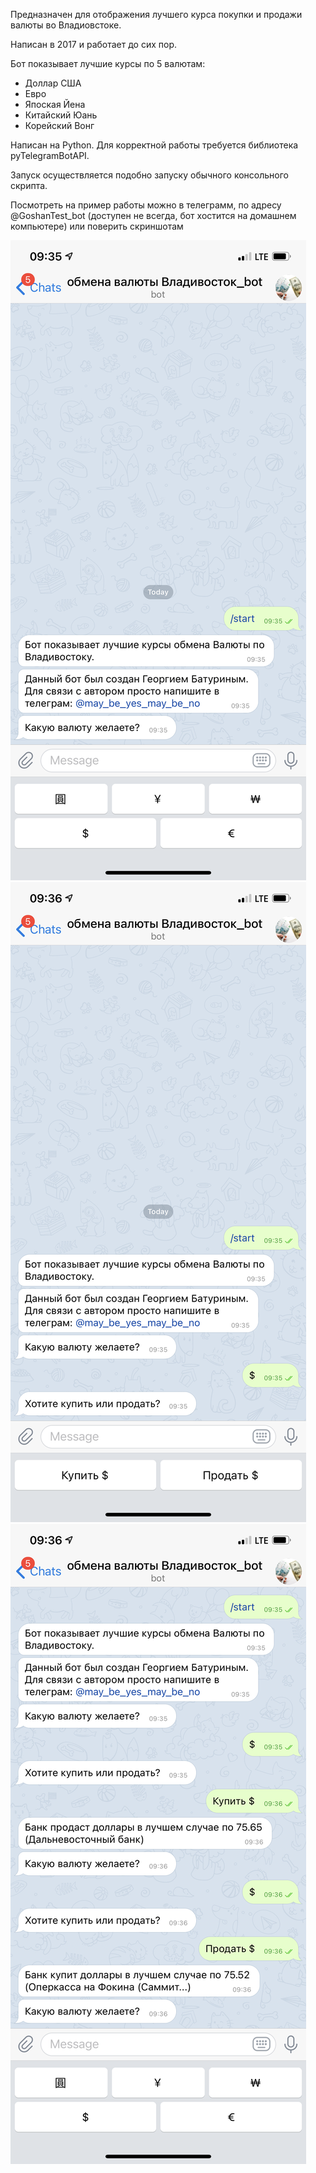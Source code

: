 Предназначен для отображения лучшего курса покупки и продажи валюты во Владиовстоке.

Написан в 2017 и работает до сих пор.

Бот показывает лучшие курсы по 5 валютам:
- Доллар США
- Евро
- Япоская Йена
- Китайский Юань
- Корейский Вонг

Написан на Python. Для корректной работы требуется библиотека pyTelegramBotAPI.

Запуск осуществляется подобно запуску обычного консольного скрипта.

Посмотреть на пример работы можно в телеграмм, по адресу @GoshanTest_bot (доступен не всегда, бот хостится на домашнем компьютере) или поверить скриншотам

![](screenshots/IMG_7415.PNG)
![](screenshots/IMG_7416.PNG)
![](screenshots/IMG_7417.PNG)
